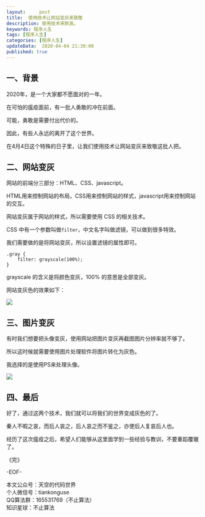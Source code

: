 ```yaml
---   
layout:     post  
title:  使用技术让网站变灰来致敬  
description: 使用技术来默哀。  
keywords: 程序人生  
tags: [程序人生]    
categories: [程序人生]  
updateData:  2020-04-04 21:30:00  
published: true 
---  
```



## 一、背景  


2020年，是一个大家都不愿面对的一年。  


在可怕的瘟疫面前，有一批人勇敢的冲在前面。  


可能，勇敢是需要付出代价的。  


因此，有些人永远的离开了这个世界。  


在4月4日这个特殊的日子里，让我们使用技术让网站变灰来致敬这批人把。  



## 二、网站变灰  


网站的前端分三部分：HTML、CSS、javascript。  


HTML用来控制网站的布局，CSS用来控制网站的样式，javascript用来控制网站的交互。  


网站变灰属于网站的样式，所以需要使用 CSS 的相关技术。  



CSS 中有一个参数叫做`filter`，中文名字叫做滤镜，可以做到很多特效。  


我们需要做的是将网站变灰，所以设置滤镜的属性即可。  


```
.gray {
    filter: grayscale(100%);
}
```


grayscale 的含义是将颜色变灰，100% 的意思是全部变灰。  


网站变灰色的效果如下：  


![](https://res2020.tiankonguse.com/images/2020/04/04/002.png)  



## 三、图片变灰  


有时我们想要把头像变灰，使用网站把图片变灰再截图图片分辨率就不够了。  


所以这时候就需要使用图片处理软件将图片转化为灰色。  


我选择的是使用PS来处理头像。  



![](https://res2020.tiankonguse.com/images/2020/04/04/001.png)  



## 四、最后  


好了，通过这两个技术，我们就可以将我们的世界变成灰色的了。  


秦人不暇之哀，而后人哀之，后人哀之而不鉴之，亦使后人复哀后人也。  


经历了这次瘟疫之后，希望人们能够从这里面学到一些经验与教训，不要重蹈覆辙了。  



《完》


-EOF-  



本文公众号：天空的代码世界  
个人微信号：tiankonguse  
QQ算法群：165531769（不止算法）  
知识星球：不止算法  

